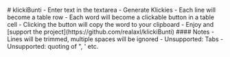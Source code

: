 #   k l i c k i B u n t i  
  
 -   E n t e r   t e x t   i n   t h e   t e x t a r e a  
 -   G e n e r a t e   K l i c k i e s  
 -   E a c h   l i n e   w i l l   b e c o m e   a   t a b l e   r o w  
 -   E a c h   w o r d   w i l l   b e c o m e   a   c l i c k a b l e   b u t t o n   i n   a   t a b l e   c e l l  
 -   C l i c k i n g   t h e   b u t t o n   w i l l   c o p y   t h e   w o r d   t o   y o u r   c l i p b o a r d  
 -   E n j o y   a n d   [ s u p p o r t   t h e   p r o j e c t ] ( h t t p s : / / g i t h u b . c o m / r e a l a x l / k l i c k i B u n t i )  
  
 # # # #   N o t e s  
  
 -   L i n e s   w i l l   b e   t r i m m e d ,   m u l t i p l e   s p a c e s   w i l l   b e   i g n o r e d  
 -   U n s u p p o r t e d :   T a b s  
 -   U n s u p p o r t e d :   q u o t i n g   o f   " ,   '   e t c . 